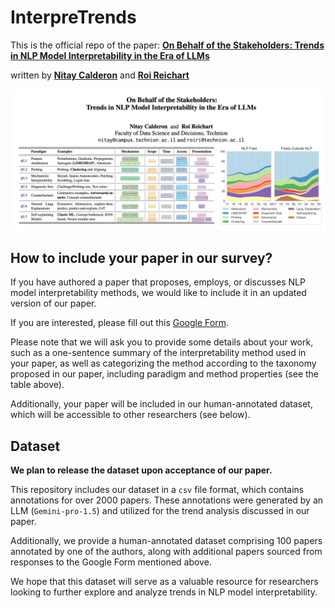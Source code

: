 # InterpreTrends

This is the official repo of the paper: [**On Behalf of the Stakeholders: Trends in NLP Model Interpretability in the Era of LLMs**](www,google.com)

written by [**Nitay Calderon**](https://nitaytech.github.io/) and [**Roi Reichart**](https://roireichart.com/)

![Alt text](gitpaper.png?raw=true "Title")


## How to include your paper in our survey?

If you have authored a paper that proposes, employs, or discusses NLP model interpretability methods, we would like to include it in an updated version of our paper. <br>

If you are interested, please fill out this [Google Form](www.google.com).<br>

Please note that we will ask you to provide some details about your work, such as a one-sentence summary of the interpretability method used in your paper, as well as categorizing the method according to the taxonomy proposed in our paper, including paradigm and method properties (see the table above).<br>

Additionally, your paper will be included in our human-annotated dataset, which will be accessible to other researchers (see below).<br>


## Dataset

**We plan to release the dataset upon acceptance of our paper.**

This repository includes our dataset in a `csv` file format, which contains annotations for over 2000 papers. These annotations were generated by an LLM (`Gemini-pro-1.5`) and utilized for the trend analysis discussed in our paper. <br>

Additionally, we provide a human-annotated dataset comprising 100 papers annotated by one of the authors, along with additional papers sourced from responses to the Google Form mentioned above. <br>

We hope that this dataset will serve as a valuable resource for researchers looking to further explore and analyze trends in NLP model interpretability.


